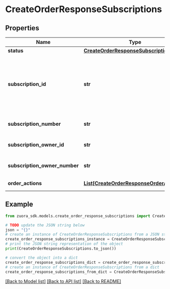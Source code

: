 # CreateOrderResponseSubscriptions


## Properties

Name | Type | Description | Notes
------------ | ------------- | ------------- | -------------
**status** | [**CreateOrderResponseSubscriptionStatus**](CreateOrderResponseSubscriptionStatus.md) |  | [optional] 
**subscription_id** | **str** | Subscription ID of the subscription included in this order. This field is returned instead of the &#x60;subscriptionNumber&#x60; field if the &#x60;returnIds&#x60; query parameter is set to &#x60;true&#x60;. | [optional] 
**subscription_number** | **str** | Subscription number of the subscription included in this order. | [optional] 
**subscription_owner_id** | **str** | subscription owner account id of the subscription | [optional] 
**subscription_owner_number** | **str** | subscription owner account number of the subscription | [optional] 
**order_actions** | [**List[CreateOrderResponseOrderAction]**](CreateOrderResponseOrderAction.md) | subscription order action metrics | [optional] 

## Example

```python
from zuora_sdk.models.create_order_response_subscriptions import CreateOrderResponseSubscriptions

# TODO update the JSON string below
json = "{}"
# create an instance of CreateOrderResponseSubscriptions from a JSON string
create_order_response_subscriptions_instance = CreateOrderResponseSubscriptions.from_json(json)
# print the JSON string representation of the object
print(CreateOrderResponseSubscriptions.to_json())

# convert the object into a dict
create_order_response_subscriptions_dict = create_order_response_subscriptions_instance.to_dict()
# create an instance of CreateOrderResponseSubscriptions from a dict
create_order_response_subscriptions_from_dict = CreateOrderResponseSubscriptions.from_dict(create_order_response_subscriptions_dict)
```
[[Back to Model list]](../README.md#documentation-for-models) [[Back to API list]](../README.md#documentation-for-api-endpoints) [[Back to README]](../README.md)


